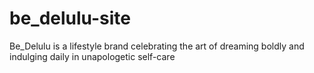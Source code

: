 # be_delulu-site
Be_Delulu is a lifestyle brand celebrating the art of dreaming boldly and indulging daily in unapologetic self-care
